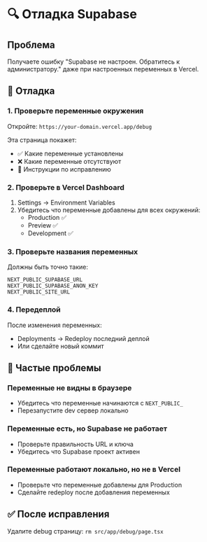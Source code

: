 # 🔍 Отладка Supabase

## Проблема
Получаете ошибку "Supabase не настроен. Обратитесь к администратору." даже при настроенных переменных в Vercel.

## 🔧 Отладка

### 1. Проверьте переменные окружения
Откройте: `https://your-domain.vercel.app/debug`

Эта страница покажет:
- ✅ Какие переменные установлены
- ❌ Какие переменные отсутствуют
- 🔧 Инструкции по исправлению

### 2. Проверьте в Vercel Dashboard
1. Settings → Environment Variables
2. Убедитесь что переменные добавлены для всех окружений:
   - Production ✅
   - Preview ✅  
   - Development ✅

### 3. Проверьте названия переменных
Должны быть точно такие:
```
NEXT_PUBLIC_SUPABASE_URL
NEXT_PUBLIC_SUPABASE_ANON_KEY
NEXT_PUBLIC_SITE_URL
```

### 4. Передеплой
После изменения переменных:
- Deployments → Redeploy последний деплой
- Или сделайте новый коммит

## 🚨 Частые проблемы

### Переменные не видны в браузере
- Убедитесь что переменные начинаются с `NEXT_PUBLIC_`
- Перезапустите dev сервер локально

### Переменные есть, но Supabase не работает
- Проверьте правильность URL и ключа
- Убедитесь что Supabase проект активен

### Переменные работают локально, но не в Vercel
- Проверьте что переменные добавлены для Production
- Сделайте redeploy после добавления переменных

## ✅ После исправления
Удалите debug страницу: `rm src/app/debug/page.tsx`
